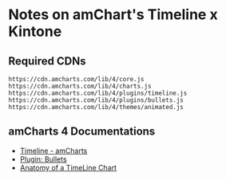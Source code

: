 # Notes on amChart's Timeline x Kintone

## Required CDNs

```text
https://cdn.amcharts.com/lib/4/core.js
https://cdn.amcharts.com/lib/4/charts.js
https://cdn.amcharts.com/lib/4/plugins/timeline.js
https://cdn.amcharts.com/lib/4/plugins/bullets.js
https://cdn.amcharts.com/lib/4/themes/animated.js
```

## amCharts 4 Documentations
  - [Timeline - amCharts](https://www.amcharts.com/demos/timeline/)
  - [Plugin: Bullets](https://www.amcharts.com/docs/v4/tutorials/plugin-bullets/)
  - [Anatomy of a TimeLine Chart](https://www.amcharts.com/docs/v4/chart-types/timeline/)

<!-- https://drive.google.com/uc?export=view&id=1lapS2hg7VTOGrpIkZDRilEMnQVCjwgaK -->
